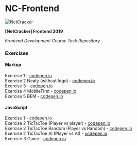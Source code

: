 # NC-Frontend

![NetCracker](https://i.imgur.com/gJHFHeC.png "NetCracker")

**[NetCracker] Frontend 2019**

_Frontend Development Course Task Repository_

### Exercises

#### Markup

Exercise 1 - [codepen.io](https://codepen.io/alexandrpogodin/pen/abbOPvz "codepen.io")  
Exercise 2 Neaty (without logo) - [codepen.io](https://codepen.io/alexandrpogodin/pen/eYYgqyB "codepen.io")  
Exercise 3 - [codepen.io](https://codepen.io/alexandrpogodin/pen/qBBjMEE "codepen.io")  
Exercise 4 MobileFirst - [codepen.io](https://codepen.io/alexandrpogodin/pen/GRRyEee "codepen.io")  
Exercise 5 BEM - [codepen.io](https://codepen.io/alexandrpogodin/pen/rNNrGZz "codepen.io")

#### JavaScript

Exercise 1 - [codepen.io](https://codepen.io/alexandrpogodin/pen/qBBbRLw "codepen.io")  
Exercise 2 TicTacToe (Player vs player) - [codepen.io](https://codepen.io/alexandrpogodin/pen/PooGXBP "codepen.io")  
Exercise 2 TicTacToe Random (Player vs Random) - [codepen.io](https://codepen.io/alexandrpogodin/pen/GRRNddV "codepen.io")  
Exercise 2 TicTacToe AI (Player vs AI) - [codepen.io](https://codepen.io/alexandrpogodin/pen/KKKNeRR "codepen.io")  
Exercice 3 Game - [codepen.io](https://github.com/AlexandrPogodin/js-RatVsCatsGame "github rep")
